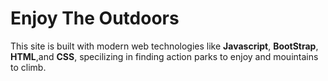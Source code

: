 # Enjoy The Outdoors

This site is built with modern web technologies like **Javascript**, **BootStrap**, **HTML**,and **CSS**, specilizing in finding action parks to enjoy and mouintains to climb.